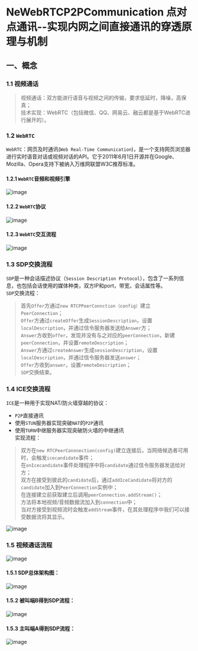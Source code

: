 # NeWebRTCP2PCommunication 点对点通讯--实现内网之间直接通讯的穿透原理与机制

## 一、概念
### 1.1 视频通话
> 视频通话：双方能进行语音与视频之间的传输，要求低延时，降噪，高保真；  
> 技术实现：WebRTC（包括微信、QQ、网易云、融云都是基于WebRTC进行展开的）。  

### 1.2 `WebRTC`
`WebRTC`：网页及时通讯(`Web Real-Time Communication`)，是一个支持网页浏览器进行实时语音对话或视频对话的API。它于2011年6月1日开源并在Google、Mozilla、Opera支持下被纳入万维网联盟W3C推荐标准。 

#### 1.2.1 `WebRTC`音频和视频引擎
![image](https://github.com/tianyalu/NeWebRTCP2PCommunication/raw/master/show/web_rtc_engine.png)  

#### 1.2.2 `WebRTC`协议
![image](https://github.com/tianyalu/NeWebRTCP2PCommunication/raw/master/show/web_rtc_protocol.png)  

#### 1.2.3 `WebRTC`交互流程
![image](https://github.com/tianyalu/NeWebRTCP2PCommunication/raw/master/show/web_rtc_communication.png)  

### 1.3 SDP交换流程
`SDP`是一种会话描述协议（`Session Description Protocol`），包含了一系列信息，也包括会话使用的媒体种类，双方IP和port，带宽，会话属性等。  
`SDP`交换流程：  
> 首先`Offer`方通过`new RTCPPeerConnction（config）`建立`PeerConnection`；  
> `Offer`方通过`createOffer`生成`SessionDescription`，设置`localDescription`，并通过信令服务器发送给`Answer`方；  
> `Answer`方收到`offer`，发现并没有与之对应的`peerConnection`，新建`peerConnection`，并设置`remoteDescription`；  
> `Answer`方通过`createAnswer`生成`sessionDescription`，设置`localDescription`，并通过信令服务器发送`answer`；  
> `Offer`方收到`answer`，设置`remoteDescription`；  
> `SDP`交换结束。  

### 1.4 ICE交换流程
`ICE`是一种用于实现NAT/防火墙穿越的协议：  
* `P2P`直接通讯  
* 使用`STUN`服务器实现突破`NAT`的`P2P`通讯  
* 使用`TURN`中继服务器实现突破防火墙的中继通讯  
实现流程：  
> 双方在`new RTCPeerConnnection(config)`建立连接后，当网络候选者可用时，会触发`icecandidate`事件；  
> 在`onIcecandidate`事件处理程序中将`candidate`通过信令服务器发送给对方；  
> 双方在接受到彼此的`candidate`后，通过`addIceCandidate`将对方的`candidate`加入到`PeerConnection`实例中；  
> 在连接建立前获取建立后调用`peerConnection.addStream()`；  
> 方法将本地视频/音频数据流加入到`connection`中；  
> 当对方接受到视频流时会触发`addStream`事件，在其处理程序中我们可以接受数据流将其显示。  

![image](https://github.com/tianyalu/NeWebRTCP2PCommunication/raw/master/show/ice_communication.png)   

### 1.5 视频通话流程
![image](https://github.com/tianyalu/NeWebRTCP2PCommunication/raw/master/show/video_communication_process.png)  

#### 1.5.1 SDP总体架构图：  
![image](https://github.com/tianyalu/NeWebRTCP2PCommunication/raw/master/show/video_communication_structure.png)  

#### 1.5.2 被叫端B得到SDP流程：  

![image](https://github.com/tianyalu/NeWebRTCP2PCommunication/raw/master/show/b_get_sdp.png)  

#### 1.5.3 主叫端A得到SDP流程：  

![image](https://github.com/tianyalu/NeWebRTCP2PCommunication/raw/master/show/a_get_sdp.png)  

